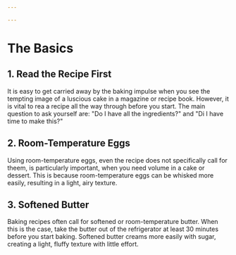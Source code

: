 ```yaml
---

---
```


# The Basics

## 1. Read the Recipe First

It is easy to get carried away by the baking impulse
when you see the tempting image of a luscious cake in
a magazine or recipe book.
However, it is vital to rea a recipe all the way through
before you start.
The main question to ask yourself are:
"Do I have all the ingredients?" and
"Di I have time to make this?"

## 2. Room-Temperature Eggs

Using room-temperature eggs, even the recipe does not
specifically call for theem, is particularly important,
when you need volume in a cake or dessert.
This is because room-temperature eggs can be whisked
more easily, resulting in a light, airy texture.

## 3. Softened Butter

Baking recipes often call for softened or room-temperature
butter.
When this is the case, take the  butter out of the
refrigerator at least 30 minutes before you start baking.
Softened butter creams more easily with sugar, creating
a light, fluffy texture with little effort.
